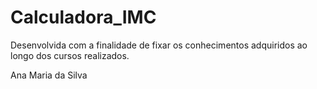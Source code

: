 # Calculadora_IMC

Desenvolvida com a finalidade de fixar os conhecimentos adquiridos ao longo dos cursos realizados. 

Ana Maria da Silva 